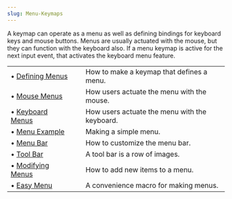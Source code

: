 ```yaml
---
slug: Menu-Keymaps
---
```


A keymap can operate as a menu as well as defining bindings for keyboard keys and mouse buttons. Menus are usually actuated with the mouse, but they can function with the keyboard also. If a menu keymap is active for the next input event, that activates the keyboard menu feature.

|                                      |    |                                               |
| :----------------------------------- | -- | :-------------------------------------------- |
| • [Defining Menus](Defining-Menus)   |    | How to make a keymap that defines a menu.     |
| • [Mouse Menus](Mouse-Menus)         |    | How users actuate the menu with the mouse.    |
| • [Keyboard Menus](Keyboard-Menus)   |    | How users actuate the menu with the keyboard. |
| • [Menu Example](Menu-Example)       |    | Making a simple menu.                         |
| • [Menu Bar](Menu-Bar)               |    | How to customize the menu bar.                |
| • [Tool Bar](Tool-Bar)               |    | A tool bar is a row of images.                |
| • [Modifying Menus](Modifying-Menus) |    | How to add new items to a menu.               |
| • [Easy Menu](Easy-Menu)             |    | A convenience macro for making menus.         |
